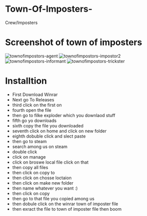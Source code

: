 # Town-Of-Imposters-
Crew/Imposters 


# Screenshot of town of imposters 
![townofimpostors-agent](https://user-images.githubusercontent.com/86622134/124164490-b271eb00-da6e-11eb-8d19-323b5d271bca.PNG)
![townofimpostors-impostor2](https://user-images.githubusercontent.com/86622134/124164498-b6057200-da6e-11eb-8a0e-d92815a29974.png)
![townofimpostors-informant](https://user-images.githubusercontent.com/86622134/124164504-baca2600-da6e-11eb-95e1-d23ea1a8fee0.PNG)
![townofimpostors-trickster](https://user-images.githubusercontent.com/86622134/124164523-c289ca80-da6e-11eb-9ca5-2f1919e1aab1.png)

# Installtion 
 - First Download Winrar 
 - Next go To Releases 
 - third click on the first on
 - fourth open the file 
 - then go to filke exploder which you downlaod stuff 
 - fifth go yo downloads 
 - sixth copy the file you downloaded 
 - seventh click on home and click on new folder
 - eighth dobuble click and slect paste 
 - then go to steam 
 - search among us on steam 
 - double click 
 - click on manage 
 - click on broswe local file click on that
 - then copy all files 
 - then click on copy to 
 - then click on chosse loctaion 
 - then click on make new folder
 - then name whatever you want :)
 - then click on copy 
 - then go to that file you copied among us 
 - then dobule click on the winrar town of imposter file 
 - then exract the file to town of imposter file then boom
 
 
 
 
 
 
